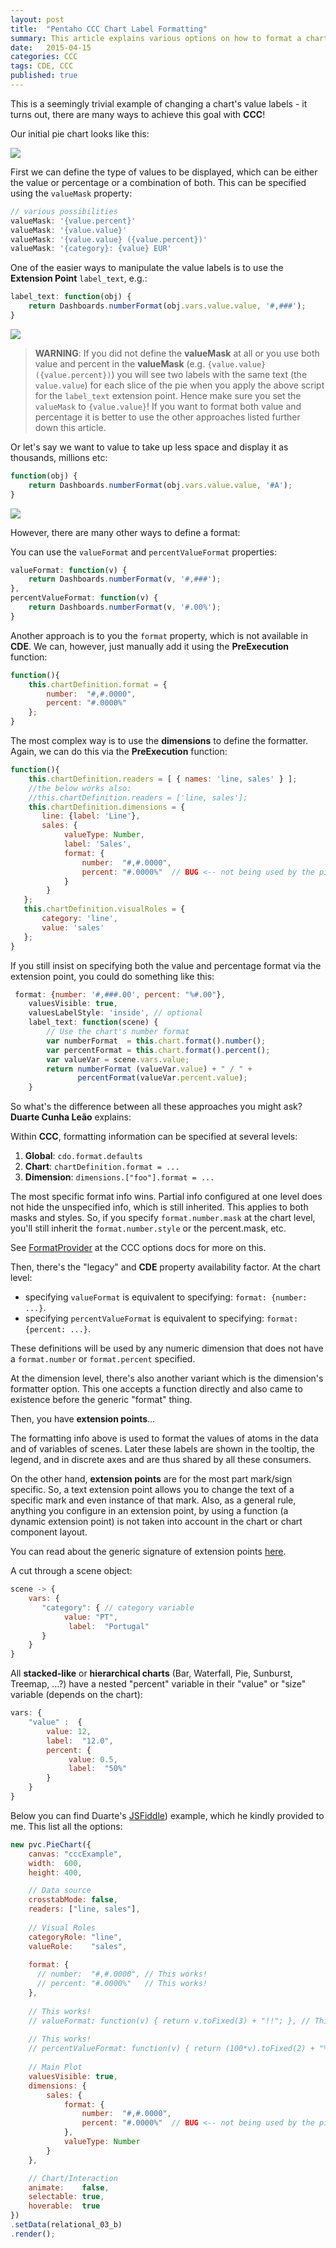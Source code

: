 ```yaml
---
layout: post
title:  "Pentaho CCC Chart Label Formatting"
summary: This article explains various options on how to format a chart label
date:   2015-04-15
categories: CCC
tags: CDE, CCC
published: true
---
```


This is a seemingly trivial example of changing a chart's value labels - it turns out, there are many ways to achieve this goal with **CCC**!

Our initial pie chart looks like this:

![](/images/ccc-bar-chart-text-label-v1.png)

First we can define the type of values to be displayed, which can be either the value or percentage or a combination of both. This can be specified using the `valueMask` property:

```javascript
// various possibilities
valueMask: '{value.percent}'
valueMask: '{value.value}'
valueMask: '{value.value} ({value.percent})'
valueMask: '{category}: {value} EUR' 
```

One of the easier ways to manipulate the value labels is to use the **Extension Point** `label_text`, e.g.:

```javascript
label_text: function(obj) { 
    return Dashboards.numberFormat(obj.vars.value.value, '#,###');   
}
```

![](/images/ccc-bar-chart-text-label-v2.png)

> **WARNING**: If you did not define the **valueMask** at all or you use both value and percent in the **valueMask** (e.g. `{value.value} ({value.percent})`) you will see two labels with the same text (the `value.value`) for each slice of the pie when you apply the above script for the `label_text` extension point. Hence make sure you set the `valueMask` to `{value.value}`! If you want to format both value and percentage it is better to use the other approaches listed further down this article.

Or let's say we want to value to take up less space and display it as thousands, millions etc:

```javascript
function(obj) { 
    return Dashboards.numberFormat(obj.vars.value.value, '#A');   
}
```

![](/images/ccc-bar-chart-text-label-v3.png)

However, there are many other ways to define a format:

You can use the `valueFormat` and `percentValueFormat` properties:

```javascript
valueFormat: function(v) { 
    return Dashboards.numberFormat(v, '#,###'); 
},
percentValueFormat: function(v) { 
    return Dashboards.numberFormat(v, '#.00%'); 
} 
```

Another approach is to you the `format` property, which is not available in **CDE**. We can, however, just manually add it using the **PreExecution** function:

```javascript
function(){
    this.chartDefinition.format = {
        number:  "#,#.0000",
        percent: "#.0000%"      
    };
}
``` 

The most complex way is to use the **dimensions** to define the formatter. Again, we can do this via the **PreExecution** function:

```javascript
function(){
    this.chartDefinition.readers = [ { names: 'line, sales' } ];
    //the below works also:
    //this.chartDefinition.readers = ['line, sales'];
    this.chartDefinition.dimensions = {
       line: {label: 'Line'},
       sales: {
            valueType: Number,
            label: 'Sales',
            format: {
                number:  "#,#.0000", 
                percent: "#.0000%"  // BUG <-- not being used by the pie chart for value.percent labels
            }
        }
   };
   this.chartDefinition.visualRoles = {
       category: 'line',
       value: 'sales'
   };
} 
```

If you still insist on specifying both the value and percentage format via the extension point, you could do something like this:

```javascript
 format: {number: '#,###.00', percent: "%#.00"},
    valuesVisible: true,
    valuesLabelStyle: 'inside', // optional
    label_text: function(scene) { 
        // Use the chart's number format
        var numberFormat  = this.chart.format().number();
        var percentFormat = this.chart.format().percent();
        var valueVar = scene.vars.value;
        return numberFormat (valueVar.value) + " / " +
               percentFormat(valueVar.percent.value);
    }
```

So what's the difference between all these approaches you might ask? **Duarte Cunha Leão** explains:

Within **CCC**, formatting information can be specified at several levels:

1. **Global**: `cdo.format.defaults`
2. **Chart**: `chartDefinition.format = ...`
3. **Dimension**: `dimensions.["foo"].format = ...`

The most specific format info wins. Partial info configured at one level does not hide the unspecified info, which is still inherited. This applies to both masks and styles. So, if you specify `format.number.mask` at the chart level, you'll still inherit the `format.number.style` or the percent.mask, etc.

See [FormatProvider](http://www.webdetails.pt/ctools/ccc/charts/jsdoc/symbols/pvc.options.format.FormatProvider.html) at the CCC options docs for more on this.

Then, there's the "legacy" and **CDE** property availability factor.
At the chart level:

- specifying `valueFormat` is equivalent to specifying:   `format: {number: ...}`.
- specifying `percentValueFormat` is equivalent to specifying: `format: {percent: ...}`.

These definitions will be used by any numeric dimension that does not have a `format.number` or `format.percent` specified.

At the dimension level, there's also another variant which is the dimension's formatter option. This one accepts a function directly and also came to existence before the generic "format" thing.

Then, you have **extension points**...

The formatting info above is used to format the values of atoms in the data and of variables of scenes. Later these labels are shown in the tooltip, the legend, and in discrete axes and are thus shared by all these consumers.

On the other hand, **extension points** are for the most part mark/sign specific. So, a text extension point allows you to change the text of a specific mark and even instance of that mark. Also, as a general rule, anything you configure in an extension point, by using a function (a dynamic extension point) is not taken into account in the chart or chart component layout.

You can read about the generic signature of extension points [here](http://redmine.webdetails.org/projects/ccc/wiki/FAQ_Main_Changes_New_Features_CCC_v2#Version-2-extension-point-anatomy).

A cut through a scene object:

```javascript
scene -> {
    vars: {
       "category": { // category variable
            ​value: "PT",
​             label:  "Portugal"​
       }
    }
}
```

​All **stacked-like** or **hierarchical charts** (Bar, Waterfall, Pie, Sunburst, Treemap, ...?) have a nested "percent" variable in their "value" or "size" variable (depends on the chart):

```javascript
vars: {
    "value" :  ​{
        value: 12,
        label:  "12.0",
        percent: {
             value: 0.5,
             label:  "50%"
        }
    }
}
```

Below you can find Duarte's [JSFiddle](http://jsfiddle.net/jz3Lwphk/2/)) example, which he kindly provided to me. This list all the options:


```javascript
new pvc.PieChart({
    canvas: "cccExample",
    width:  600,
    height: 400,

    // Data source
    crosstabMode: false,
    readers: ["line, sales"],
    
    // Visual Roles
    categoryRole: "line",
    valueRole:    "sales",
    
    format: {
      // number:  "#,#.0000", // This works!
      // percent: "#.0000%"   // This works!
    },
    
    // This works!
    // valueFormat: function(v) { return v.toFixed(3) + "!!"; }, // This works!
    
    // This works!
    // percentValueFormat: function(v) { return (100*v).toFixed(2) + "%%"; },
    
    // Main Plot
    valuesVisible: true,
    dimensions: {
        sales: {
            format: {
                number:  "#,#.0000", 
                percent: "#.0000%"  // BUG <-- not being used by the pie chart for value.percent labels
            },
            valueType: Number
        }
    },

    // Chart/Interaction
    animate:    false,
    selectable: true,
    hoverable:  true
})
.setData(relational_03_b)
.render();
```